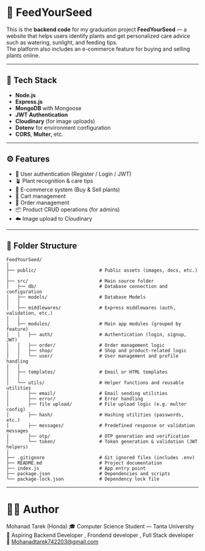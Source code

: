 # 🌱 FeedYourSeed

This is the **backend code** for my graduation project **FeedYourSeed** — a website that helps users identify plants and get personalized care advice such as watering, sunlight, and feeding tips.  
The platform also includes an e-commerce feature for buying and selling plants online.

---

## 🚀 Tech Stack

- **Node.js**
- **Express.js**
- **MongoDB** with Mongoose
- **JWT Authentication**
- **Cloudinary** (for image uploads)
- **Dotenv** for environment configuration
- **CORS**, **Multer**, etc.

---

## ⚙️ Features

- 🌿 User authentication (Register / Login / JWT)
- 🪴 Plant recognition & care tips
- 🛒 E-commerce system (Buy & Sell plants)
- 🧺 Cart management
- 🧾 Order management
- 📦 Product CRUD operations (for admins)
- ☁️ Image upload to Cloudinary

---

## 📁 Folder Structure
```
FeedYourSeed/
│
├── public/                       # Public assets (images, docs, etc.)
│
├── src/                          # Main source folder
│   ├── db/                       # Database connection and configuration
│   ├── models/                   # Database Models
│   │
│   ├── middlewares/              # Express middlewares (auth, validation, etc.)
│   │
│   ├── modules/                  # Main app modules (grouped by feature)
│   │   ├── auth/                 # Authentication (login, signup, JWT)
│   │   ├── order/                # Order management logic
│   │   ├── shop/                 # Shop and product-related logic
│   │   └── user/                 # User management and profile handling
│   │
│   ├── templates/                # Email or HTML templates
│   │
│   └── utils/                    # Helper functions and reusable utilities
│       ├── email/                # Email sending utilities
│       ├── error/                # Error handling
│       ├── file upload/          # File upload logic (e.g. multer config)
│       ├── hash/                 # Hashing utilities (passwords, etc.)
│       ├── messages/             # Predefined response or validation messages
│       ├── otp/                  # OTP generation and verification
│       └── token/                # Token generation & validation (JWT helpers)
│
├── .gitignore                    # Git ignored files (includes .env)
├── README.md                     # Project documentation
├── index.js                      # App entry point
├── package.json                  # Dependencies and scripts
└── package-lock.json             # Dependency lock file
```

---

# 👨‍💻 Author
Mohanad Tarek (Honda)
🎓 Computer Science Student — Tanta University
💼 Aspiring Backend Developer , Frondend developer , Full Stack developer
📧 Mohanadtarek742203@gmail.com
